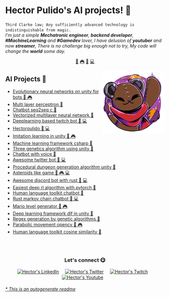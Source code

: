 # Hector Pulido's AI projects! 👋


`Third Clarke law; Any sufficiently advanced technology is indistinguishable from magic.`<br><em> I'm just a simple **Mechatronic engineer**, **backend developer**, **#MachineLearning** and **#Gamedev** lover, I have delusion of **youtuber** and now **streamer**, There is no challenge big enough not to try, My code will change the **world** some day.</em>


<p align="center">
<a href="https://github.com/HectorPulido/HectorPulido/blob/master/ai.md">🤖</a>
<a href="https://github.com/HectorPulido/HectorPulido/blob/master/gamedev.md">🎮</a>
<a href="https://github.com/HectorPulido/HectorPulido/blob/master/blockchain.md">🔑</a>
<a href="https://github.com/HectorPulido/HectorPulido/blob/master/backend.md">💻</a>
</p>


<a href="https://twitter.com/Hector_Pulido_">
<img align="right" height="auto" width="200" src="https://github.com/HectorPulido/HectorPulido/raw/master/img/pequesoft.png"/>
</a>


## AI Projects 🤖
- [Evolutionary neural networks on unity for bots  🤖 🎮](https://github.com/HectorPulido/Evolutionary-Neural-Networks-on-unity-for-bots) 
- [Multi layer perceptron  🤖](https://github.com/HectorPulido/Multi-layer-perceptron) 
- [Chatbot seq2seq c   🤖](https://github.com/HectorPulido/Chatbot-seq2seq-C-) 
- [Vectorized multilayer neural network  🤖](https://github.com/HectorPulido/Vectorized-multilayer-neural-network) 
- [Deeplearning based twitch bot  🤖 💻](https://github.com/HectorPulido/Deeplearning-based-Twitch-bot) 
- [Hectorpulido  🤖 💻](https://github.com/HectorPulido/HectorPulido) 
- [Imitation learning in unity  🤖 🎮](https://github.com/HectorPulido/Imitation-learning-in-unity) 
- [Machine learning framework csharp  🤖](https://github.com/HectorPulido/Machine-learning-Framework-Csharp) 
- [Three genetics algorithm using unity  🤖](https://github.com/HectorPulido/Three-Genetics-Algorithm-Using-Unity) 
- [Chatbot with voice  🤖](https://github.com/HectorPulido/chatbot-with-voice) 
- [Awesome twitter bot  🤖 💻](https://github.com/HectorPulido/Awesome-twitter-bot) 
- [Procedural dungeon generation algorithm unity  🤖](https://github.com/HectorPulido/Procedural-Dungeon-Generation-Algorithm-Unity) 
- [Asteroids like game  🤖 🎮 💻](https://github.com/HectorPulido/Asteroids-like-game) 
- [Awesome discord bot with rust  🤖 💻](https://github.com/HectorPulido/awesome-discord-bot-with-rust) 
- [Easiest deep rl algorithm with pytorch  🤖](https://github.com/HectorPulido/Easiest-deep-rl-algorithm-with-pytorch) 
- [Human language toolkit chatbot  🤖](https://github.com/HectorPulido/human-language-toolkit-chatbot) 
- [Rust markov chain chatbot  🤖 💻](https://github.com/HectorPulido/Rust-markov-chain-chatbot) 
- [Mario level generator  🤖 🎮](https://github.com/HectorPulido/mario-level-generator) 
- [Deep learning framework dlf in unity  🤖](https://github.com/HectorPulido/Deep-Learning-Framework-DLF-in-unity) 
- [Regex generation by genetic algorithms  🤖](https://github.com/HectorPulido/Regex-generation-by-Genetic-algorithms) 
- [Parabolic movement opencv  🤖 🎮](https://github.com/HectorPulido/Parabolic-movement-opencv) 
- [Human language toolkit cosine similarity  🤖](https://github.com/HectorPulido/human-language-toolkit-cosine-similarity) 



<br>

<br>

<div align="center">
<h3 align="center">Let's connect 😋</h3>
</div>
<p align="center">
<a href="https://www.linkedin.com/in/hector-pulido-17547369/" target="blank">
<img align="center" width="30px" alt="Hector's LinkedIn" src="https://www.vectorlogo.zone/logos/linkedin/linkedin-icon.svg"/></a> &nbsp; &nbsp;
<a href="https://twitter.com/Hector_Pulido_" target="blank">
<img align="center" width="30px" alt="Hector's Twitter" src="https://www.vectorlogo.zone/logos/twitter/twitter-official.svg"/></a> &nbsp; &nbsp;
<a href="https://www.twitch.tv/hector_pulido_" target="blank">
<img align="center" width="30px" alt="Hector's Twitch" src="https://www.vectorlogo.zone/logos/twitch/twitch-icon.svg"/></a> &nbsp; &nbsp;
<a href="https://www.youtube.com/channel/UCS_iMeH0P0nsIDPvBaJckOw" target="blank">
<img align="center" width="30px" alt="Hector's Youtube" src="https://www.vectorlogo.zone/logos/youtube/youtube-icon.svg"/></a> &nbsp; &nbsp;

</p>


###### [* This is an autogenerate readme](https://github.com/HectorPulido/HectorPulido/tree/master/ReadmeGenerator)

